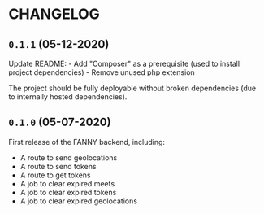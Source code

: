 # CHANGELOG

## `0.1.1` (05-12-2020)

Update README:
    - Add "Composer" as a prerequisite (used to install project dependencies)
    - Remove unused php extension
    
The project should be fully deployable without broken dependencies (due to internally hosted dependencies).

## `0.1.0` (05-07-2020)

First release of the FANNY backend, including:

- A route to send geolocations
- A route to send tokens
- A route to get tokens
- A job to clear expired meets
- A job to clear expired tokens
- A job to clear expired geolocations
